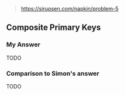 > https://sirupsen.com/napkin/problem-5

## Composite Primary Keys

### My Answer

TODO

### Comparison to Simon's answer

TODO
